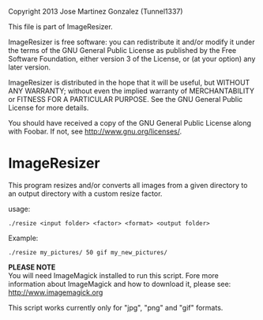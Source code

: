 Copyright 2013 Jose Martinez Gonzalez (Tunnel1337)

This file is part of ImageResizer.

ImageResizer is free software: you can redistribute it and/or modify
it under the terms of the GNU General Public License as published by
the Free Software Foundation, either version 3 of the License, or
(at your option) any later version.

ImageResizer is distributed in the hope that it will be useful,
but WITHOUT ANY WARRANTY; without even the implied warranty of
MERCHANTABILITY or FITNESS FOR A PARTICULAR PURPOSE.  See the
GNU General Public License for more details.

You should have received a copy of the GNU General Public License
along with Foobar.  If not, see <http://www.gnu.org/licenses/>.

ImageResizer
============

This program resizes and/or converts all images from a given directory to an output directory with a custom resize factor.

usage:
```
./resize <input folder> <factor> <format> <output folder>
```

Example:
```
./resize my_pictures/ 50 gif my_new_pictures/
```

<b>PLEASE NOTE</b>
<br />You will need ImageMagick installed to run this script. Fore more information about ImageMagick and how to download it, please see: http://www.imagemagick.org

This script works currently only for "jpg", "png" and "gif" formats.
